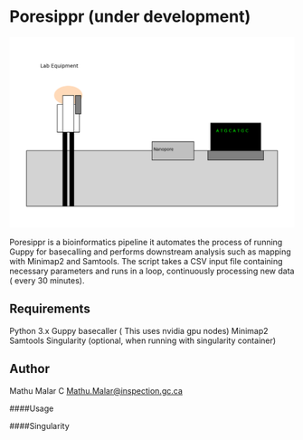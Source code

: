 # **Poresippr** (under development)
![ALT Poresippr](https://github.com/madhubioinfo/poresippr_code/blob/main/gitimage.png)

Poresippr is a bioinformatics pipeline it automates the process of running Guppy for basecalling and performs downstream analysis such as mapping with Minimap2 and Samtools. The script takes a CSV input file containing necessary parameters and runs in a loop, continuously processing new data ( every 30 minutes).

## Requirements

Python 3.x
Guppy basecaller ( This uses nvidia gpu nodes)
Minimap2
Samtools
Singularity (optional, when running with singularity container)

## Author

Mathu Malar C
Mathu.Malar@inspection.gc.ca

####Usage

####Singularity
